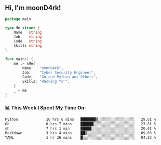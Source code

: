 <h2> Hi, I'm moonD4rk!</h2>

```go
package main

type Me struct {
	Name   string
	Job    string
	Code   string
	Skills string
}

func main() {
	me := &Me{
		Name:   "moonD4rk",
		Job:    "Cyber Security Engineer",
		Code:   "Go and Python and Others",
		Skills: "Hacking ^o^",
	}
	_ = me
}
```

<h3>📊 This Week I Spent My Time On:</h3>
<!-- <img align='right' src="https://github-readme-stats.vercel.app/api?username=moond4rk&show_icons=true&theme=radical", width="300" height="150"> -->

<!--START_SECTION:waka-->

```txt
Python             10 hrs 6 mins   ███████▒░░░░░░░░░░░░░░░░░   29.61 %
Go                 8 hrs 7 mins    ██████░░░░░░░░░░░░░░░░░░░   23.81 %
sh                 7 hrs 1 min     █████░░░░░░░░░░░░░░░░░░░░   20.61 %
Markdown           3 hrs 4 mins    ██▒░░░░░░░░░░░░░░░░░░░░░░   09.03 %
YAML               1 hr 26 mins    █░░░░░░░░░░░░░░░░░░░░░░░░   04.22 %
```

<!--END_SECTION:waka-->

